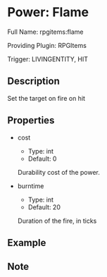 # Power: Flame

Full Name: rpgitems:flame

Providing Plugin: RPGItems

Trigger: LIVINGENTITY, HIT

<!-- beginCustomHeader -->
<!-- endCustomHeader -->

## Description

Set the target on fire on hit
<!-- beginCustomDescription -->
<!-- endCustomDescription -->

## Properties

* cost

  * Type: int
  * Default: 0

  Durability cost of the power.

* burntime

  * Type: int
  * Default: 20

  Duration of the fire, in ticks


<!-- beginCustomProperties -->
<!-- endCustomProperties -->

## Example

<!-- beginCustomExample -->
<!-- endCustomExample -->

## Note

<!-- beginCustomNote -->
<!-- endCustomNote -->